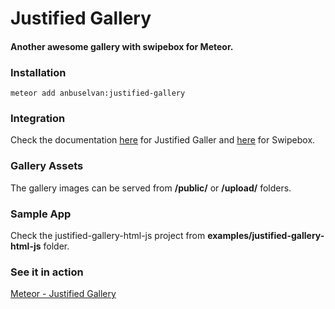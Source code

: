 # Justified Gallery

#### Another awesome gallery with swipebox for Meteor.

### Installation

    meteor add anbuselvan:justified-gallery

### Integration

Check the documentation [here](http://miromannino.github.io/Justified-Gallery) for Justified Galler and [here](http://brutaldesign.github.io/swipebox) for Swipebox.

### Gallery Assets

The gallery images can be served from **/public/** or **/upload/** folders.

### Sample App

Check the justified-gallery-html-js project from **examples/justified-gallery-html-js** folder.

### See it in action

[Meteor - Justified Gallery](http://justified-gallery.meteor.com)
